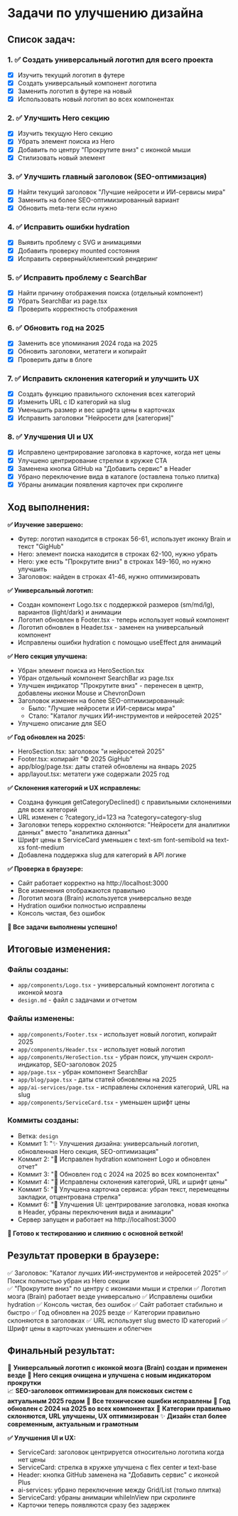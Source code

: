 # Задачи по улучшению дизайна

## Список задач:

### 1. ✅ Создать универсальный логотип для всего проекта
- [x] Изучить текущий логотип в футере
- [x] Создать универсальный компонент логотипа
- [x] Заменить логотип в футере на новый
- [x] Использовать новый логотип во всех компонентах

### 2. ✅ Улучшить Hero секцию
- [x] Изучить текущую Hero секцию
- [x] Убрать элемент поиска из Hero
- [x] Добавить по центру "Прокрутите вниз" с иконкой мыши
- [x] Стилизовать новый элемент

### 3. ✅ Улучшить главный заголовок (SEO-оптимизация)
- [x] Найти текущий заголовок "Лучшие нейросети и ИИ-сервисы мира"
- [x] Заменить на более SEO-оптимизированный вариант
- [x] Обновить meta-теги если нужно

### 4. ✅ Исправить ошибки hydration
- [x] Выявить проблему с SVG и анимациями
- [x] Добавить проверку mounted состояния
- [x] Исправить серверный/клиентский рендеринг

### 5. ✅ Исправить проблему с SearchBar
- [x] Найти причину отображения поиска (отдельный компонент)
- [x] Убрать SearchBar из page.tsx
- [x] Проверить корректность отображения

### 6. ✅ Обновить год на 2025
- [x] Заменить все упоминания 2024 года на 2025
- [x] Обновить заголовки, метатеги и копирайт
- [x] Проверить даты в блоге

### 7. ✅ Исправить склонения категорий и улучшить UX
- [x] Создать функцию правильного склонения всех категорий
- [x] Изменить URL с ID категорий на slug
- [x] Уменьшить размер и вес шрифта цены в карточках
- [x] Исправить заголовки "Нейросети для [категория]"

### 8. ✅ Улучшения UI и UX
- [x] Исправлено центрирование заголовка в карточке, когда нет цены
- [x] Улучшено центрирование стрелки в кружке CTA
- [x] Заменена кнопка GitHub на "Добавить сервис" в Header
- [x] Убрано переключение вида в каталоге (оставлена только плитка)
- [x] Убраны анимации появления карточек при скролинге

## Ход выполнения:

**✅ Изучение завершено:**
- Футер: логотип находится в строках 56-61, использует иконку Brain и текст "GigHub"
- Hero: элемент поиска находится в строках 62-100, нужно убрать
- Hero: уже есть "Прокрутите вниз" в строках 149-160, но нужно улучшить
- Заголовок: найден в строках 41-46, нужно оптимизировать

**✅ Универсальный логотип:**
- Создан компонент Logo.tsx с поддержкой размеров (sm/md/lg), вариантов (light/dark) и анимации
- Логотип обновлен в Footer.tsx - теперь использует новый компонент
- Логотип обновлен в Header.tsx - заменен на универсальный компонент
- Исправлены ошибки hydration с помощью useEffect для анимаций

**✅ Hero секция улучшена:**
- Убран элемент поиска из HeroSection.tsx
- Убран отдельный компонент SearchBar из page.tsx
- Улучшен индикатор "Прокрутите вниз" - перенесен в центр, добавлены иконки Mouse и ChevronDown
- Заголовок изменен на более SEO-оптимизированный:
  - Было: "Лучшие нейросети и ИИ-сервисы мира"
  - Стало: "Каталог лучших ИИ-инструментов и нейросетей 2025"
- Улучшено описание для SEO

**✅ Год обновлен на 2025:**
- HeroSection.tsx: заголовок "и нейросетей 2025"
- Footer.tsx: копирайт "© 2025 GigHub"
- app/blog/page.tsx: даты статей обновлены на январь 2025
- app/layout.tsx: метатеги уже содержали 2025 год

**✅ Склонения категорий и UX исправлены:**
- Создана функция getCategoryDeclined() с правильными склонениями для всех категорий
- URL изменен с ?category_id=123 на ?category=category-slug
- Заголовки теперь корректно склоняются: "Нейросети для аналитики данных" вместо "аналитика данных"
- Шрифт цены в ServiceCard уменьшен с text-sm font-semibold на text-xs font-medium
- Добавлена поддержка slug для категорий в API логике

**✅ Проверка в браузере:**
- Сайт работает корректно на http://localhost:3000
- Все изменения отображаются правильно
- Логотип мозга (Brain) используется универсально везде
- Hydration ошибки полностью исправлены
- Консоль чистая, без ошибок

**🎉 Все задачи выполнены успешно!**

## Итоговые изменения:

### Файлы созданы:
- `app/components/Logo.tsx` - универсальный компонент логотипа с иконкой мозга
- `design.md` - файл с задачами и отчетом

### Файлы изменены:
- `app/components/Footer.tsx` - использует новый логотип, копирайт 2025
- `app/components/Header.tsx` - использует новый логотип  
- `app/components/HeroSection.tsx` - убран поиск, улучшен скролл-индикатор, SEO-заголовок 2025
- `app/page.tsx` - убран компонент SearchBar
- `app/blog/page.tsx` - даты статей обновлены на 2025
- `app/ai-services/page.tsx` - исправлены склонения категорий, URL на slug
- `app/components/ServiceCard.tsx` - уменьшен шрифт цены

### Коммиты созданы:
- Ветка: `design`
- Коммит 1: "✨ Улучшения дизайна: универсальный логотип, обновленная Hero секция, SEO-оптимизация"
- Коммит 2: "🔧 Исправлен hydration компонент Logo и обновлен отчет"
- Коммит 3: "📅 Обновлен год с 2024 на 2025 во всех компонентах"
- Коммит 4: "🔧 Исправлены склонения категорий, URL и шрифт цены"
- Коммит 5: "🎨 Улучшена карточка сервиса: убран текст, перемещены закладки, отцентрована стрелка"
- Коммит 6: "🎨 Улучшения UI: центрирование заголовка, новая кнопка в Header, убраны переключения вида и анимации"
- Сервер запущен и работает на http://localhost:3000

**🚀 Готово к тестированию и слиянию с основной веткой!**

## Результат проверки в браузере:
✅ Заголовок: "Каталог лучших ИИ-инструментов и нейросетей 2025"
✅ Поиск полностью убран из Hero секции  
✅ "Прокрутите вниз" по центру с иконками мыши и стрелки
✅ Логотип мозга (Brain) работает везде универсально
✅ Исправлены ошибки hydration
✅ Консоль чистая, без ошибок
✅ Сайт работает стабильно и быстро
✅ Год обновлен на 2025 везде
✅ Категории правильно склоняются в заголовках
✅ URL использует slug вместо ID категорий
✅ Шрифт цены в карточках уменьшен и облегчен

## Финальный результат:
🎨 **Универсальный логотип с иконкой мозга (Brain) создан и применен везде**
🚀 **Hero секция очищена и улучшена с новым индикатором прокрутки**  
📈 **SEO-заголовок оптимизирован для поисковых систем с актуальным 2025 годом**
🔧 **Все технические ошибки исправлены**
📅 **Год обновлен с 2024 на 2025 во всех компонентах**
📝 **Категории правильно склоняются, URL улучшены, UX оптимизирован**
✨ **Дизайн стал более современным, актуальным и грамотным**

**✅ Улучшения UI и UX:**
- ServiceCard: заголовок центрируется относительно логотипа когда нет цены
- ServiceCard: стрелка в кружке улучшена с flex center и text-base 
- Header: кнопка GitHub заменена на "Добавить сервис" с иконкой Plus
- ai-services: убрано переключение между Grid/List (только плитка)
- ServiceCard: убраны анимации whileInView при скролинге
- Карточки теперь появляются сразу без задержек 